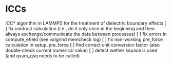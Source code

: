 # ICCs
ICC* algorithm in LAMMPS for the treatment of dielectric boundary effects
[ ] fix contrast calculation (i.e., do it only once in the beginning and then always exchange/communicate the data between processes)
[ ] fix errors in compute_efield (see valgrind memcheck log)
[ ] fix non-working pre_force calculation in setup_pre_force
[ ] find correct unit conversion factor (also double-check current numerical value)
[ ] detect wether kspace is used (and qsum_qsq needs to be called)
